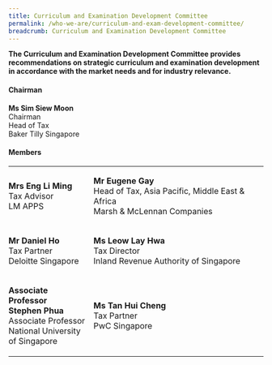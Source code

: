 ```yaml
---
title: Curriculum and Examination Development Committee
permalink: /who-we-are/curriculum-and-exam-development-committee/
breadcrumb: Curriculum and Examination Development Committee
---
```

**The Curriculum and Examination Development Committee provides recommendations on strategic curriculum and examination development in accordance with the market needs and for industry relevance.**

#### **Chairman**
**Ms Sim Siew Moon** <br>
Chairman <br>
Head of Tax <br>
Baker Tilly Singapore <br>

#### **Members**

<table> 
<tbody><tr>

<td style="padding-left: 0">
<p>

<b>Mrs Eng Li Ming</b>
<br>
Tax Advisor <br>
LM APPS
</p>
</td>
<td>
<p>

<b>Mr Eugene Gay</b><br>
Head of Tax, Asia Pacific, Middle East &amp; Africa <br>
Marsh &amp; McLennan Companies
</p>
</td>
</tr>

<tr>
<td style="padding-left: 0">
<p>

<b>Mr Daniel Ho</b> <br>
Tax Partner <br>
Deloitte Singapore
</p>
</td>

<td>
<p>

<b>Ms Leow Lay Hwa</b> <br>
Tax Director <br>
Inland Revenue Authority of Singapore
</p>
</td>
</tr>

<tr>
<td style="padding-left: 0">
<p>

<b>Associate Professor<br>Stephen Phua</b><br>
Associate Professor <br>
National University<br> of Singapore
</p>
</td>
<td>
<p>

<b>Ms Tan Hui Cheng</b><br>
Tax Partner <br>
PwC Singapore
</p>
</td>
</tr>
</tbody></table>